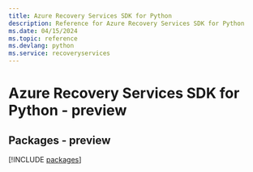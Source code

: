 ```yaml
---
title: Azure Recovery Services SDK for Python
description: Reference for Azure Recovery Services SDK for Python
ms.date: 04/15/2024
ms.topic: reference
ms.devlang: python
ms.service: recoveryservices
---
```

# Azure Recovery Services SDK for Python - preview
## Packages - preview
[!INCLUDE [packages](recovery-services-index.md)]